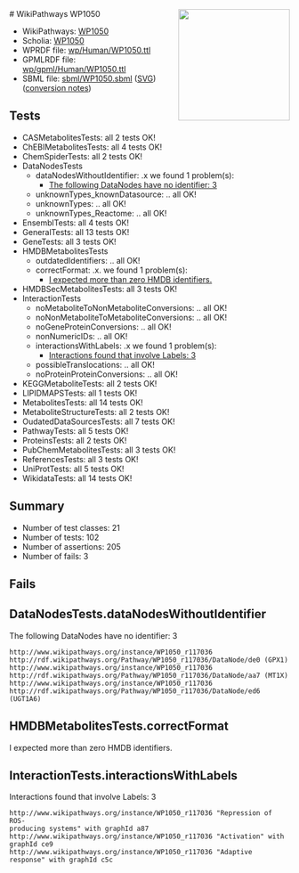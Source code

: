 <img style="float: right; width: 200px" src="../logo.png" />
# WikiPathways WP1050

* WikiPathways: [WP1050](https://identifiers.org/wikipathways:WP1050)
* Scholia: [WP1050](https://scholia.toolforge.org/wikipathways/WP1050)
* WPRDF file: [wp/Human/WP1050.ttl](../wp/Human/WP1050.ttl)
* GPMLRDF file: [wp/gpml/Human/WP1050.ttl](../wp/gpml/Human/WP1050.ttl)
* SBML file: [sbml/WP1050.sbml](../sbml/WP1050.sbml) ([SVG](../sbml/WP1050.svg)) ([conversion notes](../sbml/WP1050.txt))

## Tests
* CASMetabolitesTests: all 2 tests OK!
* ChEBIMetabolitesTests: all 4 tests OK!
* ChemSpiderTests: all 2 tests OK!
* DataNodesTests
    * dataNodesWithoutIdentifier: .x we found 1 problem(s):
        * [The following DataNodes have no identifier: 3](#d2d32fa2)
    * unknownTypes_knownDatasource: .. all OK!
    * unknownTypes: .. all OK!
    * unknownTypes_Reactome: .. all OK!
* EnsemblTests: all 4 tests OK!
* GeneralTests: all 13 tests OK!
* GeneTests: all 3 tests OK!
* HMDBMetabolitesTests
    * outdatedIdentifiers: .. all OK!
    * correctFormat: .x. we found 1 problem(s):
        * [I expected more than zero HMDB identifiers.](#ad154c1e)
* HMDBSecMetabolitesTests: all 3 tests OK!
* InteractionTests
    * noMetaboliteToNonMetaboliteConversions: .. all OK!
    * noNonMetaboliteToMetaboliteConversions: .. all OK!
    * noGeneProteinConversions: .. all OK!
    * nonNumericIDs: .. all OK!
    * interactionsWithLabels: .x we found 1 problem(s):
        * [Interactions found that involve Labels: 3](#630d267a)
    * possibleTranslocations: .. all OK!
    * noProteinProteinConversions: .. all OK!
* KEGGMetaboliteTests: all 2 tests OK!
* LIPIDMAPSTests: all 1 tests OK!
* MetabolitesTests: all 14 tests OK!
* MetaboliteStructureTests: all 2 tests OK!
* OudatedDataSourcesTests: all 7 tests OK!
* PathwayTests: all 5 tests OK!
* ProteinsTests: all 2 tests OK!
* PubChemMetabolitesTests: all 3 tests OK!
* ReferencesTests: all 3 tests OK!
* UniProtTests: all 5 tests OK!
* WikidataTests: all 14 tests OK!


## Summary

* Number of test classes: 21
* Number of tests: 102
* Number of assertions: 205
* Number of fails: 3

## Fails

<a name="d2d32fa2" />

## DataNodesTests.dataNodesWithoutIdentifier

The following DataNodes have no identifier: 3
```
http://www.wikipathways.org/instance/WP1050_r117036 http://rdf.wikipathways.org/Pathway/WP1050_r117036/DataNode/de0 (GPX1)
http://www.wikipathways.org/instance/WP1050_r117036 http://rdf.wikipathways.org/Pathway/WP1050_r117036/DataNode/aa7 (MT1X)
http://www.wikipathways.org/instance/WP1050_r117036 http://rdf.wikipathways.org/Pathway/WP1050_r117036/DataNode/ed6 (UGT1A6)
```

<a name="ad154c1e" />

## HMDBMetabolitesTests.correctFormat

I expected more than zero HMDB identifiers.
<a name="630d267a" />

## InteractionTests.interactionsWithLabels

Interactions found that involve Labels: 3
```
http://www.wikipathways.org/instance/WP1050_r117036 "Repression of ROS-
producing systems" with graphId a87
http://www.wikipathways.org/instance/WP1050_r117036 "Activation" with graphId ce9
http://www.wikipathways.org/instance/WP1050_r117036 "Adaptive response" with graphId c5c
```

